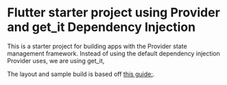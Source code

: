# Flutter starter project using Provider and get_it Dependency Injection

This is a starter project for building apps with the Provider state management framework. Instead of using the default dependency injection Provider uses, we are using get_it,

The layout and sample build is based off [this guide:](https://www.filledstacks.com/post/flutter-architecture-my-provider-implementation-guide).
